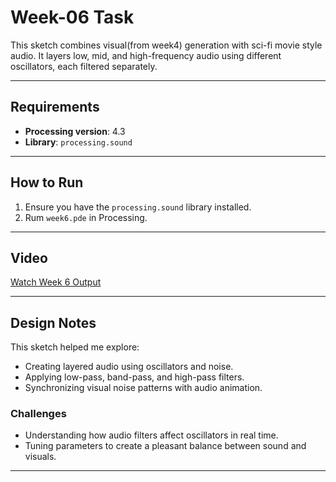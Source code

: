 # Week-06 Task

This sketch combines visual(from week4) generation with sci-fi movie style audio. It layers low, mid, and high-frequency audio using different oscillators, each filtered separately.

---

## Requirements

- **Processing version**: 4.3  
- **Library**: `processing.sound`

---

## How to Run

1. Ensure you have the `processing.sound` library installed.
2. Rum `week6.pde` in Processing.

---

## Video

[Watch Week 6 Output](https://artslondon-my.sharepoint.com/:v:/r/personal/c_lau0820241_arts_ac_uk/Documents/Computational%20Practices/week6.mp4?csf=1&web=1&nav=eyJyZWZlcnJhbEluZm8iOnsicmVmZXJyYWxBcHAiOiJPbmVEcml2ZUZvckJ1c2luZXNzIiwicmVmZXJyYWxBcHBQbGF0Zm9ybSI6IldlYiIsInJlZmVycmFsTW9kZSI6InZpZXciLCJyZWZlcnJhbFZpZXciOiJNeUZpbGVzTGlua0NvcHkifX0&e=Ktslf9)

---

## Design Notes

This sketch helped me explore:

- Creating layered audio using oscillators and noise.
- Applying low-pass, band-pass, and high-pass filters.
- Synchronizing visual noise patterns with audio animation.

### Challenges

- Understanding how audio filters affect oscillators in real time.
- Tuning parameters to create a pleasant balance between sound and visuals.

---
